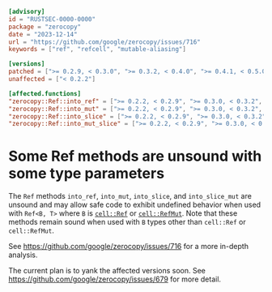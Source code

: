 ```toml
[advisory]
id = "RUSTSEC-0000-0000"
package = "zerocopy"
date = "2023-12-14"
url = "https://github.com/google/zerocopy/issues/716"
keywords = ["ref", "refcell", "mutable-aliasing"]

[versions]
patched = [">= 0.2.9, < 0.3.0", ">= 0.3.2, < 0.4.0", ">= 0.4.1, < 0.5.0", ">= 0.5.2, < 0.6.0", ">= 0.6.6, < 0.7.0", ">= 0.7.31"]
unaffected = ["< 0.2.2"]

[affected.functions]
"zerocopy::Ref::into_ref" = [">= 0.2.2, < 0.2.9", ">= 0.3.0, < 0.3.2", ">= 0.4.0, < 0.4.1", ">= 0.5.0, < 0.5.2", ">= 0.6.0, < 0.6.6", ">= 0.7.0, < 0.7.31"]
"zerocopy::Ref::into_mut" = [">= 0.2.2, < 0.2.9", ">= 0.3.0, < 0.3.2", ">= 0.4.0, < 0.4.1", ">= 0.5.0, < 0.5.2", ">= 0.6.0, < 0.6.6", ">= 0.7.0, < 0.7.31"]
"zerocopy::Ref::into_slice" = [">= 0.2.2, < 0.2.9", ">= 0.3.0, < 0.3.2", ">= 0.4.0, < 0.4.1", ">= 0.5.0, < 0.5.2", ">= 0.6.0, < 0.6.6", ">= 0.7.0, < 0.7.31"]
"zerocopy::Ref::into_mut_slice" = [">= 0.2.2, < 0.2.9", ">= 0.3.0, < 0.3.2", ">= 0.4.0, < 0.4.1", ">= 0.5.0, < 0.5.2", ">= 0.6.0, < 0.6.6", ">= 0.7.0, < 0.7.31"]
```

# Some Ref methods are unsound with some type parameters

The `Ref` methods `into_ref`, `into_mut`, `into_slice`, and `into_slice_mut` are unsound
and may allow safe code to exhibit undefined behavior when used with `Ref<B, T>` where `B`
is [`cell::Ref`](https://doc.rust-lang.org/core/cell/struct.Ref.html) or
[`cell::RefMut`](https://doc.rust-lang.org/core/cell/struct.RefMut.html). Note that these
methods remain sound when used with `B` types other than `cell::Ref` or `cell::RefMut`.

See https://github.com/google/zerocopy/issues/716 for a more in-depth analysis.

The current plan is to yank the affected versions soon. See
https://github.com/google/zerocopy/issues/679 for more detail.
